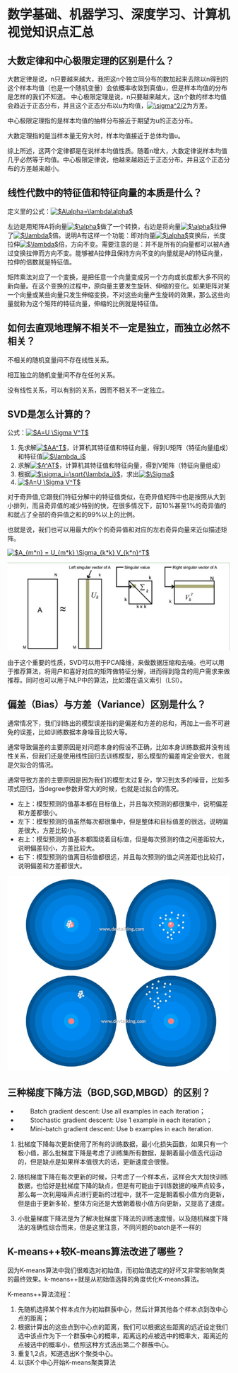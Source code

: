 # 数学基础、机器学习、深度学习、计算机视觉知识点汇总

## 大数定律和中心极限定理的区别是什么？

大数定律是说，n只要越来越大，我把这n个独立同分布的数加起来去除以n得到的这个样本均值（也是一个随机变量）会依概率收敛到真值u，但是样本均值的分布是怎样的我们不知道。
中心极限定理是说，n只要越来越大，这n个数的样本均值会趋近于正态分布，并且这个正态分布以u为均值，<a href="https://www.codecogs.com/eqnedit.php?latex=\sigma^2/2" target="_blank"><img src="https://latex.codecogs.com/gif.latex?\sigma^2/2" title="\sigma^2/2" /></a>为方差。

中心极限定理指的是样本均值的抽样分布接近于期望为u的正态分布。

大数定理指的是当样本量无穷大时，样本均值接近于总体均值u。

综上所述，这两个定律都是在说样本均值性质。随着n增大，大数定律说样本均值几乎必然等于均值。中心极限定律说，他越来越趋近于正态分布。并且这个正态分布的方差越来越小。

## 线性代数中的特征值和特征向量的本质是什么？
定义里的公式：<a href="https://www.codecogs.com/eqnedit.php?latex=$A\alpha=\lambda\alpha$" target="_blank"><img src="https://latex.codecogs.com/gif.latex?$A\alpha=\lambda\alpha$" title="$A\alpha=\lambda\alpha$" /></a>

左边是用矩阵A将向量<a href="https://www.codecogs.com/eqnedit.php?latex=$\alpha$" target="_blank"><img src="https://latex.codecogs.com/gif.latex?$\alpha$" title="$\alpha$" /></a>做了一个转换，右边是将向量<a href="https://www.codecogs.com/eqnedit.php?latex=$\alpha$" target="_blank"><img src="https://latex.codecogs.com/gif.latex?$\alpha$" title="$\alpha$" /></a>拉伸了<a href="https://www.codecogs.com/eqnedit.php?latex=$\lambda$" target="_blank"><img src="https://latex.codecogs.com/gif.latex?$\lambda$" title="$\lambda$" /></a>倍。说明A有这样一个功能：即对向量<a href="https://www.codecogs.com/eqnedit.php?latex=$\alpha$" target="_blank"><img src="https://latex.codecogs.com/gif.latex?$\alpha$" title="$\alpha$" /></a>变换后，长度拉伸<a href="https://www.codecogs.com/eqnedit.php?latex=$\lambda$" target="_blank"><img src="https://latex.codecogs.com/gif.latex?$\lambda$" title="$\lambda$" /></a>倍，方向不变。需要注意的是：并不是所有的向量都可以被A通过变换拉伸而方向不变。能够被A拉伸且保持方向不变的向量就是A的特征向量，拉伸的倍数就是特征值。



矩阵乘法对应了一个变换，是把任意一个向量变成另一个方向或长度都大多不同的新向量。在这个变换的过程中，原向量主要发生旋转、伸缩的变化。如果矩阵对某一个向量或某些向量只发生伸缩变换，不对这些向量产生旋转的效果，那么这些向量就称为这个矩阵的特征向量，伸缩的比例就是特征值。

## 如何去直观地理解不相关不一定是独立，而独立必然不相关？

不相关的随机变量间不存在线性关系。

相互独立的随机变量间不存在任何关系。

没有线性关系，可以有别的关系，因而不相关不一定独立。

## SVD是怎么计算的？
公式：<a href="https://www.codecogs.com/eqnedit.php?latex=$A=U&space;\Sigma&space;V^T$" target="_blank"><img src="https://latex.codecogs.com/gif.latex?$A=U&space;\Sigma&space;V^T$" title="$A=U \Sigma V^T$" /></a>

1. 先求解<a href="https://www.codecogs.com/eqnedit.php?latex=$AA^T$" target="_blank"><img src="https://latex.codecogs.com/gif.latex?$AA^T$" title="$AA^T$" /></a>，计算机其特征值和特征向量，得到U矩阵（特征向量组成）和特征值<a href="https://www.codecogs.com/eqnedit.php?latex=$\lambda_i$" target="_blank"><img src="https://latex.codecogs.com/gif.latex?$\lambda_i$" title="$\lambda_i$" /></a>
2. 求解<a href="https://www.codecogs.com/eqnedit.php?latex=$A^AT$" target="_blank"><img src="https://latex.codecogs.com/gif.latex?$A^AT$" title="$A^AT$" /></a>，计算机其特征值和特征向量，得到V矩阵（特征向量组成）
3. 根据<a href="https://www.codecogs.com/eqnedit.php?latex=$\sigma_i=\sqrt{\lambda_i}$" target="_blank"><img src="https://latex.codecogs.com/gif.latex?$\sigma_i=\sqrt{\lambda_i}$" title="$\sigma_i=\sqrt{\lambda_i}$" /></a>，求出<a href="https://www.codecogs.com/eqnedit.php?latex=$\Sigma$" target="_blank"><img src="https://latex.codecogs.com/gif.latex?$\Sigma$" title="$\Sigma$" /></a>
4. <a href="https://www.codecogs.com/eqnedit.php?latex=$A=U&space;\Sigma&space;V^T$" target="_blank"><img src="https://latex.codecogs.com/gif.latex?$A=U&space;\Sigma&space;V^T$" title="$A=U \Sigma V^T$" /></a>

对于奇异值,它跟我们特征分解中的特征值类似，在奇异值矩阵中也是按照从大到小排列，而且奇异值的减少特别的快，在很多情况下，前10%甚至1%的奇异值的和就占了全部的奇异值之和的99%以上的比例。

也就是说，我们也可以用最大的k个的奇异值和对应的左右奇异向量来近似描述矩阵。

<a href="https://www.codecogs.com/eqnedit.php?latex=$A_{m*n}&space;=&space;U_{m*k}&space;\Sigma_{k*k}&space;V_{k*n}^T$" target="_blank"><img src="https://latex.codecogs.com/gif.latex?$A_{m*n}&space;=&space;U_{m*k}&space;\Sigma_{k*k}&space;V_{k*n}^T$" title="$A_{m*n} = U_{m*k} \Sigma_{k*k} V_{k*n}^T$" /></a>


![](./v2-4437f7678e8479bbc37fd965839259d2_hd.jpg)

由于这个重要的性质，SVD可以用于PCA降维，来做数据压缩和去噪。也可以用于推荐算法，将用户和喜好对应的矩阵做特征分解，进而得到隐含的用户需求来做推荐。同时也可以用于NLP中的算法，比如潜在语义索引（LSI）。

## 偏差（Bias）与方差（Variance）区别是什么？
通常情况下，我们训练出的模型误差指的是偏差和方差的总和，再加上一些不可避免的误差，比如训练数据本身噪音比较大等。

通常导致偏差的主要原因是对问题本身的假设不正确，比如本身训练数据并没有线性关系，但我们还是使用线性回归去训练模型，那么模型的偏差肯定会很大，也就是欠拟合的情况。

通常导致方差的主要原因是因为我们的模型太过复杂，学习到太多的噪音，比如多项式回归，当degree参数非常大的时候，也就是过拟合的情况。

- 左上：模型预测的值基本都在目标值上，并且每次预测的都很集中，说明偏差和方差都很小。
- 左下：模型预测的值虽然每次都很集中，但是整体和目标值差的很远，说明偏差很大，方差比较小。
- 右上：模型预测的值基本都围绕着目标值，但是每次预测的值之间差距较大，说明偏差较小，方差比较大。
- 右下：模型预测的值离目标值都很远，并且每次预测的值之间差距也比较打，说明偏差和方差都很大。


![](./a608405bddca5a8c05d8727ff4ebb58d.jpg)


## 三种梯度下降方法（BGD,SGD,MBGD）的区别？
- 　　Batch gradient descent: Use all examples in each iteration；
- 　　Stochastic gradient descent: Use 1 example in each iteration；
- 　　Mini-batch gradient descent: Use b examples in each iteration.

1. 批梯度下降每次更新使用了所有的训练数据，最小化损失函数，如果只有一个极小值，那么批梯度下降是考虑了训练集所有数据，是朝着最小值迭代运动的，但是缺点是如果样本值很大的话，更新速度会很慢。

2. 随机梯度下降在每次更新的时候，只考虑了一个样本点，这样会大大加快训练数据，也恰好是批梯度下降的缺点，但是有可能由于训练数据的噪声点较多，那么每一次利用噪声点进行更新的过程中，就不一定是朝着极小值方向更新，但是由于更新多轮，整体方向还是大致朝着极小值方向更新，又提高了速度。

3. 小批量梯度下降法是为了解决批梯度下降法的训练速度慢，以及随机梯度下降法的准确性综合而来，但是这里注意，不同问题的batch是不一样的

## K-means++较K-means算法改进了哪些？

因为K-means算法中我们很难选对初始值，而初始值选定的好坏又非常影响聚类的最终效果。k-means++就是从初始值选择的角度优化K-means算法。

K-means++算法流程：
1. 先随机选择某个样本点作为初始群蔟中心，然后计算其他各个样本点到改中心点的距离；
2. 根据计算出的这些点到中心点的距离，我们可以根据这些距离的远近设定我们选中该点作为下一个群蔟中心的概率，距离远的点被选中的概率大，距离近的点被选中的概率小，依照这种方式选出第二个群蔟中心。
3. 重复1,2点，知道选出K个聚类中心。
4. 以该K个中心开始K-means聚类算法
